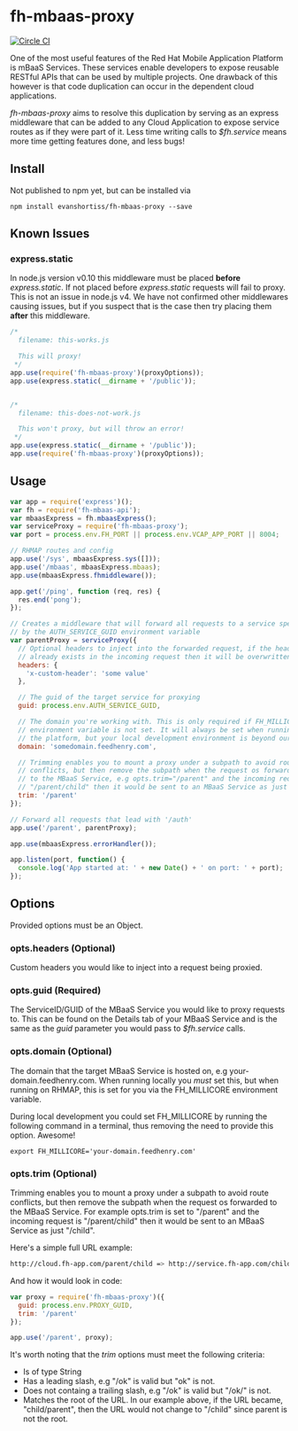 fh-mbaas-proxy
==============

 [![Circle CI](https://circleci.com/gh/evanshortiss/fh-mbaas-proxy/tree/master.svg?style=svg)](https://circleci.com/gh/evanshortiss/fh-mbaas-proxy/tree/master)

One of the most useful features of the Red Hat Mobile Application Platform is
mBaaS Services. These services enable developers to expose reusable RESTful
APIs that can be used by multiple projects. One drawback of this however is
that code duplication can occur in the dependent cloud applications.

_fh-mbaas-proxy_ aims to resolve this duplication by serving as an express
middleware that can be added to any Cloud Application to expose service routes
as if they were part of it. Less time writing calls to _$fh.service_ means more
time getting features done, and less bugs!

## Install
Not published to npm yet, but can be installed via
```
npm install evanshortiss/fh-mbaas-proxy --save
```

## Known Issues

### express.static
In node.js version v0.10 this middleware must be placed **before**
_express.static_. If not placed before _express.static_ requests will fail to
proxy. This is not an issue in node.js v4. We have not confirmed other middlewares causing issues, but if you suspect that is the case then try placing them **after** this middleware.


```js
/*
  filename: this-works.js

  This will proxy!
 */
app.use(require('fh-mbaas-proxy')(proxyOptions));
app.use(express.static(__dirname + '/public'));


/*
  filename: this-does-not-work.js

  This won't proxy, but will throw an error!
 */
app.use(express.static(__dirname + '/public'));
app.use(require('fh-mbaas-proxy')(proxyOptions));
```

## Usage

```js
var app = require('express')();
var fh = require('fh-mbaas-api');
var mbaasExpress = fh.mbaasExpress();
var serviceProxy = require('fh-mbaas-proxy');
var port = process.env.FH_PORT || process.env.VCAP_APP_PORT || 8004;

// RHMAP routes and config
app.use('/sys', mbaasExpress.sys([]));
app.use('/mbaas', mbaasExpress.mbaas);
app.use(mbaasExpress.fhmiddleware());

app.get('/ping', function (req, res) {
  res.end('pong');
});

// Creates a middleware that will forward all requests to a service specified
// by the AUTH_SERVICE_GUID environment variable
var parentProxy = serviceProxy({
  // Optional headers to inject into the forwarded request, if the header
  // already exists in the incoming request then it will be overwritten
  headers: {
    'x-custom-header': 'some value'
  },

  // The guid of the target service for proxying
  guid: process.env.AUTH_SERVICE_GUID,

  // The domain you're working with. This is only required if FH_MILLICORE
  // environment variable is not set. It will always be set when running on
  // the platform, but your local development environment is beyond our control
  domain: 'somedomain.feedhenry.com',

  // Trimming enables you to mount a proxy under a subpath to avoid route
  // conflicts, but then remove the subpath when the request os forwarded
  // to the MBaaS Service, e.g opts.trim="/parent" and the incoming request is
  // "/parent/child" then it would be sent to an MBaaS Service as just "/child"
  trim: '/parent'
});

// Forward all requests that lead with '/auth'
app.use('/parent', parentProxy);

app.use(mbaasExpress.errorHandler());

app.listen(port, function() {
  console.log('App started at: ' + new Date() + ' on port: ' + port);
});
```

## Options

Provided options must be an Object.

### opts.headers (Optional)
Custom headers you would like to inject into a request being proxied.

### opts.guid (Required)
The ServiceID/GUID of the MBaaS Service you would like to proxy requests to.
This can be found on the Details tab of your MBaaS Service and is the same as
the _guid_ parameter you would pass to _$fh.service_ calls.

### opts.domain (Optional)
The domain that the target MBaaS Service is hosted on, e.g
your-domain.feedhenry.com. When running locally you _must_ set this, but when
running on RHMAP, this is set for you via the FH_MILLICORE environment
variable.

During local development you could set FH_MILLICORE by running the following
command in a terminal, thus removing the need to provide this option. Awesome!

```
export FH_MILLICORE='your-domain.feedhenry.com'
```

### opts.trim (Optional)
Trimming enables you to mount a proxy under a subpath to avoid route conflicts,
but then remove the subpath when the request os forwarded to the MBaaS Service.
For example opts.trim is set to "/parent" and the incoming request is
"/parent/child" then it would be sent to an MBaaS Service as just "/child".

Here's a simple full URL example:

```bash
http://cloud.fh-app.com/parent/child => http://service.fh-app.com/child
```

And how it would look in code:

```js
var proxy = require('fh-mbaas-proxy')({
  guid: process.env.PROXY_GUID,
  trim: '/parent'
});

app.use('/parent', proxy);
```

It's worth noting that the _trim_ options must meet the following criteria:

* Is of type String
* Has a leading slash, e.g "/ok" is valid but "ok" is not.
* Does not containg a trailing slash, e.g "/ok" is valid but "/ok/" is not.
* Matches the root of the URL. In our example above, if the URL became,
"child/parent", then the URL would not change to "/child" since parent is not
the root.
